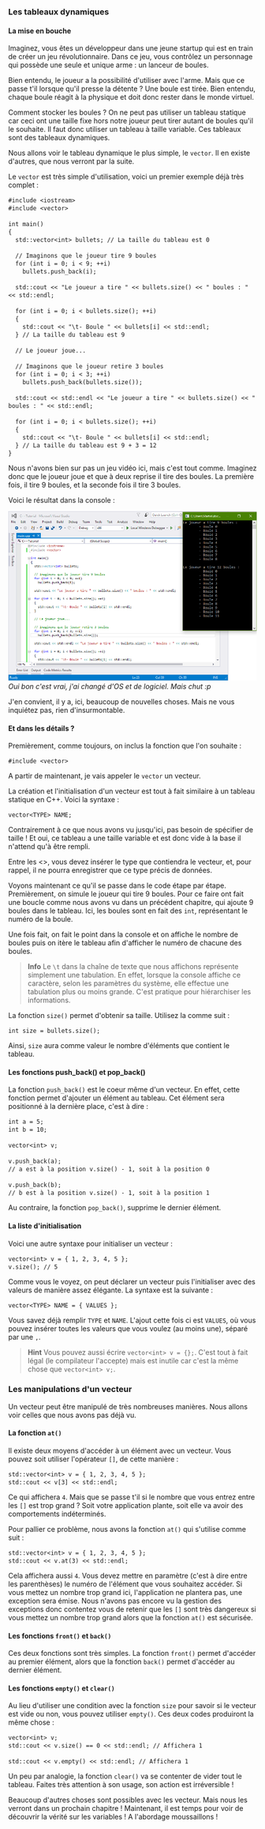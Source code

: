 
### Les tableaux dynamiques

#### La mise en bouche

Imaginez, vous êtes un développeur dans une jeune startup qui est en train de créer un jeu révolutionnaire. Dans ce jeu, vous contrôlez un personnage qui possède une seule et unique arme : un lanceur de boules.

Bien entendu, le joueur a la possibilité d'utiliser avec l'arme. Mais que ce passe t'il lorsque qu'il presse la détente ? Une boule est tirée. Bien entendu, chaque boule réagit à la physique et doit donc rester dans le monde virtuel.

Comment stocker les boules ? On ne peut pas utiliser un tableau statique car ceci ont une taille fixe hors notre joueur peut tirer autant de boules qu'il le souhaite. Il faut donc utiliser un tableau à taille variable. Ces tableaux sont des tableaux dynamiques.

Nous allons voir le tableau dynamique le plus simple, le ```vector```. Il en existe d'autres, que nous verront par la suite.

Le ```vector``` est très simple d'utilisation, voici un premier exemple déjà très complet :

    #include <iostream>
    #include <vector>

    int main()
    {
      std::vector<int> bullets; // La taille du tableau est 0
  
      // Imaginons que le joueur tire 9 boules
      for (int i = 0; i < 9; ++i)
        bullets.push_back(i);

      std::cout << "Le joueur a tire " << bullets.size() << " boules : " << std::endl;

      for (int i = 0; i < bullets.size(); ++i)
      {
        std::cout << "\t- Boule " << bullets[i] << std::endl;
      } // La taille du tableau est 9

      // Le joueur joue...

      // Imaginons que le joueur retire 3 boules
      for (int i = 0; i < 3; ++i)
        bullets.push_back(bullets.size());

      std::cout << std::endl << "Le joueur a tire " << bullets.size() << " boules : " << std::endl;

      for (int i = 0; i < bullets.size(); ++i)
      {
        std::cout << "\t- Boule " << bullets[i] << std::endl;
      } // La taille du tableau est 9 + 3 = 12
    }

Nous n'avons bien sur pas un jeu vidéo ici, mais c'est tout comme. Imaginez donc que le joueur joue et que à deux reprise il tire des boules. La première fois, il tire 9 boules, et la seconde fois il tire 3 boules.

Voici le résultat dans la console :

![](vecteur.png)
*Oui bon c'est vrai, j'ai changé d'OS et de logiciel. Mais chut :p*

J'en convient, il y a, ici, beaucoup de nouvelles choses. Mais ne vous inquiétez pas, rien d'insurmontable.

#### Et dans les détails ?

Premièrement, comme toujours, on inclus la fonction que l'on souhaite :

    #include <vector>
    
A partir de maintenant, je vais appeler le ```vector``` un vecteur.

La création et l'initialisation d'un vecteur est tout à fait similaire à un tableau statique en C++. Voici la syntaxe :

    vector<TYPE> NAME;
    
Contrairement à ce que nous avons vu jusqu'ici, pas besoin de spécifier de taille ! Et oui, ce tableau a une taille variable et est donc vide à la base il n'attend qu'à être rempli.

Entre les <>, vous devez insérer le type que contiendra le vecteur, et, pour rappel, il ne pourra enregistrer que ce type précis de données.

Voyons maintenant ce qu'il se passe dans le code étape par étape. Premièrement, on simule le joueur qui tire 9 boules. Pour ce faire ont fait une boucle comme nous avons vu dans un précédent chapitre, qui ajoute 9 boules dans le tableau. Ici, les boules sont en fait des ```int```, représentant le numéro de la boule.

Une fois fait, on fait le point dans la console et on affiche le nombre de boules puis on itère le tableau afin d'afficher le numéro de chacune des boules.

 > **Info** Le ```\t``` dans la chaîne de texte que nous affichons représente simplement une tabulation. En effet, lorsque la console affiche ce caractère, selon les paramètres du système, elle effectue une tabulation plus ou moins grande. C'est pratique pour hiérarchiser les informations.

La fonction ```size()``` permet d'obtenir sa taille. Utilisez la comme suit :

    int size = bullets.size();
    
Ainsi, ```size``` aura comme valeur le nombre d'éléments que contient le tableau.

#### Les fonctions push_back() et pop_back()

La fonction ```push_back()``` est le coeur même d'un vecteur. En effet, cette fonction permet d'ajouter un élément au tableau. Cet élément sera positionné à la dernière place, c'est à dire :

    int a = 5;
    int b = 10;
    
    vector<int> v;
    
    v.push_back(a);
    // a est à la position v.size() - 1, soit à la position 0
    
    v.push_back(b);
    // b est à la position v.size() - 1, soit à la position 1
    
Au contraire, la fonction ```pop_back()```, supprime le dernier élément.

#### La liste d'initialisation

Voici une autre syntaxe pour initialiser un vecteur :

    vector<int> v = { 1, 2, 3, 4, 5 };
    v.size(); // 5

Comme vous le voyez, on peut déclarer un vecteur puis l'initialiser avec des valeurs de manière assez élégante. La syntaxe est la suivante :

    vector<TYPE> NAME = { VALUES };
    
Vous savez déjà remplir ```TYPE``` et ```NAME```. L'ajout cette fois ci est ```VALUES```, où vous pouvez insérer toutes les valeurs que vous voulez (au moins une), séparé par une ```,```.

> **Hint** Vous pouvez aussi écrire ```vector<int> v = {};```. C'est tout à fait légal (le compilateur l'accepte) mais est inutile car c'est la même chose que ```vector<int> v;```.

### Les manipulations d'un vecteur

Un vecteur peut être manipulé de très nombreuses manières. Nous allons voir celles que nous avons pas déjà vu.

#### La fonction ```at()```

Il existe deux moyens d'accéder à un élément avec un vecteur. Vous pouvez soit utiliser l'opérateur ```[]```, de cette manière :

    std::vector<int> v = { 1, 2, 3, 4, 5 };
    std::cout << v[3] << std::endl;
    
Ce qui affichera ```4```. Mais que se passe t'il si le nombre que vous entrez entre les ```[]``` est trop grand ? Soit votre application plante, soit elle va avoir des comportements indéterminés.

Pour pallier ce problème, nous avons la fonction ```at()``` qui s'utilise comme suit :

    std::vector<int> v = { 1, 2, 3, 4, 5 };
    std::cout << v.at(3) << std::endl;
    
Cela affichera aussi ```4```. Vous devez mettre en paramètre (c'est à dire entre les parenthèses) le numéro de l'élément que vous souhaitez accéder. Si vous mettez un nombre trop grand ici, l'application ne plantera pas, une exception sera émise. Nous n'avons pas encore vu la gestion des exceptions donc contentez vous de retenir que les ```[]``` sont très dangereux si vous mettez un nombre trop grand alors que la fonction ```at()``` est sécurisée.

#### Les fonctions ```front()``` et ```back()```

Ces deux fonctions sont très simples. La fonction ```front()``` permet d'accéder au premier élément, alors que la fonction ```back()``` permet d'accéder au dernier élément.

#### Les fonctions ```empty()``` et ```clear()```

Au lieu d'utiliser une condition avec la fonction ```size``` pour savoir si le vecteur est vide ou non, vous pouvez utiliser ```empty()```. Ces deux codes produiront la même chose :

    vector<int> v;
    std::cout << v.size() == 0 << std::endl; // Affichera 1
    
    std::cout << v.empty() << std::endl; // Affichera 1
    
Un peu par analogie, la fonction ```clear()``` va se contenter de vider tout le tableau. Faites très attention à son usage, son action est irréversible !

Beaucoup d'autres choses sont possibles avec les vecteur. Mais nous les verront dans un prochain chapitre ! Maintenant, il est temps pour voir de découvrir la vérité sur les variables ! A l'abordage moussaillons !
    